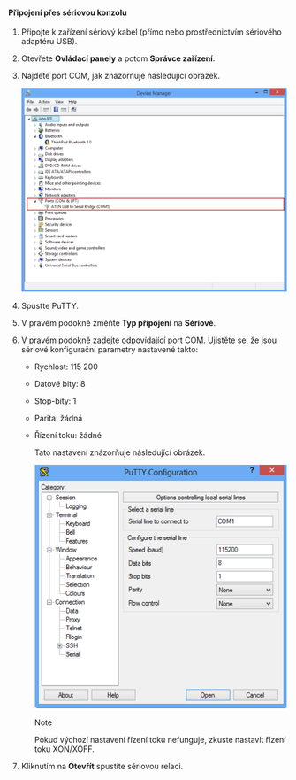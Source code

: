 <!--author=SharS last changed: 9/17/15-->

#### Připojení přes sériovou konzolu
1. Připojte k zařízení sériový kabel (přímo nebo prostřednictvím sériového adaptéru USB).
2. Otevřete **Ovládací panely** a potom **Správce zařízení**.
3. Najděte port COM, jak znázorňuje následující obrázek.
   
     ![Připojení prostřednictvím sériové konzoly](./media/storsimple-use-putty/HCS_ConnectingDeviceS-include.png)
4. Spusťte PuTTY. 
5. V pravém podokně změňte **Typ připojení** na **Sériové**.
6. V pravém podokně zadejte odpovídající port COM. Ujistěte se, že jsou sériové konfigurační parametry nastavené takto:
   
   * Rychlost: 115 200
   * Datové bity: 8
   * Stop-bity: 1
   * Parita: žádná
   * Řízení toku: žádné
     
     Tato nastavení znázorňuje následující obrázek.
     
     ![Nastavení PuTTY](./media/storsimple-use-putty/HCS_PuttyConfig-include.png) 
     
     > [!NOTE]
     > Pokud výchozí nastavení řízení toku nefunguje, zkuste nastavit řízení toku XON/XOFF.
     > 
     > 
7. Kliknutím na **Otevřít** spustíte sériovou relaci.

<!--HONumber=Sep16_HO3-->


